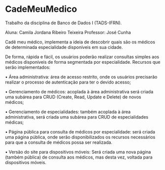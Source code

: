 # CadeMeuMedico

Trabalho da disciplina de Banco de Dados I (TADS-IFRN).

Aluna: Camila Jordana Ribeiro Teixeira
Professor: José Cunha


Cadê meu médico, implementa a ideia de descobrir quais são os médicos de determinada especialidade disponíveis em sua cidade. 

De forma, rápida e fácil, os usuários poderão realizar consultas simples aos médicos disponíveis de forma segmentada por especialidade. Recursos que serão implementados:

• Área administrativa: área de acesso restrito, onde os usuários precisarão realizar o processo de autenticação para ter o devido acesso;

• Gerenciamento de médicos: acoplada à área administrativa será criada uma subárea para CRUD (Create, Read, Update e Delete) de novos médicos;


• Gerenciamento de especialidades: também acoplada à área administrativa, será criada uma subárea para CRUD de especialidades médicas;


• Página pública para consulta de médicos por especialidade: será criada uma página pública, onde serão disponibilizados os recursos necessários para que a consulta de médicos possa ser realizada.


• Versão do site para dispositivos móveis: Será criada uma nova página (também pública) de consulta aos médicos, mas desta vez, voltada para dispositivos móveis.



